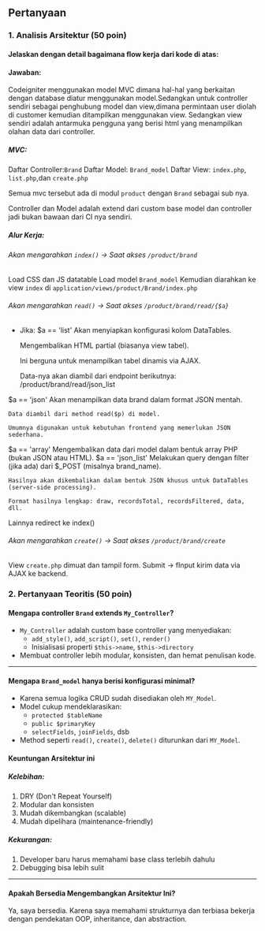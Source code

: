 ## Pertanyaan

### 1. Analisis Arsitektur (50 poin)
#### Jelaskan dengan detail bagaimana flow kerja dari kode di atas:
#### Jawaban:
Codeigniter menggunakan model MVC dimana hal-hal yang berkaitan dengan database diatur menggunakan model.Sedangkan untuk controller sendiri sebagai penghubung model dan view,dimana permintaan user diolah di customer kemudian ditampilkan menggunakan view. Sedangkan view sendiri adalah antarmuka pengguna yang berisi html yang menampilkan olahan data dari controller.

##### MVC:
Daftar Controller:`Brand`
Daftar Model: `Brand_model`
Daftar View: `index.php`, `list.php`,dan `create.php`

Semua mvc tersebut ada di modul `product` dengan `Brand` sebagai sub nya.

Controller dan Model adalah extend dari custom base model dan controller jadi bukan bawaan dari CI nya sendiri.

##### Alur Kerja:

###### Akan mengarahkan `index()` → Saat akses `/product/brand`
Load CSS dan JS datatable
Load model `Brand_model`
Kemudian diarahkan ke view `index` di `application/views/product/Brand/index.php`


###### Akan mengarahkan `read()` → Saat akses `/product/brand/read/{$a}`
- Jika:
$a == 'list'
    Akan menyiapkan konfigurasi kolom DataTables.

    Mengembalikan HTML partial (biasanya view tabel).

    Ini berguna untuk menampilkan tabel dinamis via AJAX.

    Data-nya akan diambil dari endpoint berikutnya:
    /product/brand/read/json_list

$a == 'json'
    Akan menampilkan data brand dalam format JSON mentah.

    Data diambil dari method read($p) di model.

    Umumnya digunakan untuk kebutuhan frontend yang memerlukan JSON sederhana.

$a == 'array'
    Mengembalikan data dari model dalam bentuk array PHP (bukan JSON atau HTML).
$a == 'json_list'
    Melakukan query dengan filter (jika ada) dari $_POST (misalnya brand_name).

    Hasilnya akan dikembalikan dalam bentuk JSON khusus untuk DataTables (server-side processing).

    Format hasilnya lengkap: draw, recordsTotal, recordsFiltered, data, dll.
Lainnya
    redirect ke index()

###### Akan mengarahkan `create()` → Saat akses `/product/brand/create`
View `create.php` dimuat dan tampil form.
Submit → fInput kirim data via AJAX ke backend.


### 2. Pertanyaan Teoritis (50 poin)

#### Mengapa controller `Brand` extends `My_Controller`?
- `My_Controller` adalah custom base controller yang menyediakan:
  - `add_style()`, `add_script()`, `set()`, `render()`
  - Inisialisasi properti `$this->name`, `$this->directory`
- Membuat controller lebih modular, konsisten, dan hemat penulisan kode.

---

#### Mengapa `Brand_model` hanya berisi konfigurasi minimal?
- Karena semua logika CRUD sudah disediakan oleh `MY_Model`.
- Model cukup mendeklarasikan:
  - `protected $tableName`
  - `public $primaryKey`
  - `selectFields`, `joinFields`, dsb
- Method seperti `read()`, `create()`, `delete()` diturunkan dari `MY_Model`.

####  Keuntungan Arsitektur ini
#####  Kelebihan:
1. DRY (Don't Repeat Yourself)
2. Modular dan konsisten
3. Mudah dikembangkan (scalable)
4. Mudah dipelihara (maintenance-friendly)

#####  Kekurangan:
1. Developer baru harus memahami base class terlebih dahulu
2. Debugging bisa lebih sulit

---

####  Apakah Bersedia Mengembangkan Arsitektur Ini?
Ya, saya bersedia. Karena saya memahami strukturnya dan terbiasa bekerja dengan pendekatan OOP, inheritance, dan abstraction.